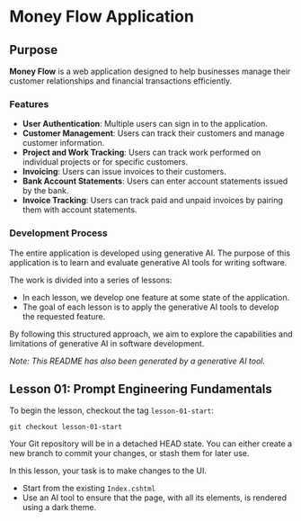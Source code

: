 # Money Flow Application

## Purpose

**Money Flow** is a web application designed to help businesses manage their customer relationships and financial transactions efficiently.

### Features
- **User Authentication**: Multiple users can sign in to the application.
- **Customer Management**: Users can track their customers and manage customer information.
- **Project and Work Tracking**: Users can track work performed on individual projects or for specific customers.
- **Invoicing**: Users can issue invoices to their customers.
- **Bank Account Statements**: Users can enter account statements issued by the bank.
- **Invoice Tracking**: Users can track paid and unpaid invoices by pairing them with account statements.

### Development Process

The entire application is developed using generative AI. The purpose of this application is to learn and evaluate generative AI tools for writing software.

The work is divided into a series of lessons:
- In each lesson, we develop one feature at some state of the application.
- The goal of each lesson is to apply the generative AI tools to develop the requested feature.

By following this structured approach, we aim to explore the capabilities and limitations of generative AI in software development.

*Note: This README has also been generated by a generative AI tool.*

## Lesson 01: Prompt Engineering Fundamentals

To begin the lesson, checkout the tag `lesson-01-start`:

```
git checkout lesson-01-start
```

Your Git repository will be in a detached HEAD state. You can either create a new branch to commit your changes, or stash them for later use.

In this lesson, your task is to make changes to the UI.
- Start from the existing `Index.cshtml`
- Use an AI tool to ensure that the page, with all its elements, is rendered using a dark theme.